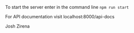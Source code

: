 To start the server enter in the command line `npm run start`

For API documentation visit localhost:8000/api-docs

Josh Zirena

